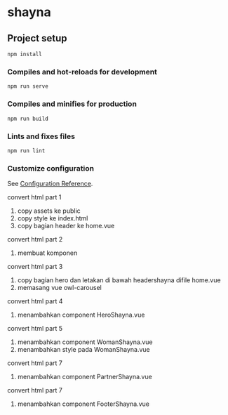 # shayna

## Project setup
```
npm install
```

### Compiles and hot-reloads for development
```
npm run serve
```

### Compiles and minifies for production
```
npm run build
```

### Lints and fixes files
```
npm run lint
```

### Customize configuration
See [Configuration Reference](https://cli.vuejs.org/config/).

convert html part 1
1. copy assets ke public
2. copy style ke index.html 
3. copy bagian header ke home.vue

convert html part 2
1. membuat komponen

convert html part 3
1. copy bagian hero dan letakan di bawah headershayna difile home.vue
2. memasang vue owl-carousel

convert html part 4
1. menambahkan component HeroShayna.vue

convert html part 5
1. menambahkan component WomanShayna.vue
2. menambahkan style pada WomanShayna.vue

convert html part 7
1. menambahkan component PartnerShayna.vue

convert html part 7
1. menambahkan component FooterShayna.vue

